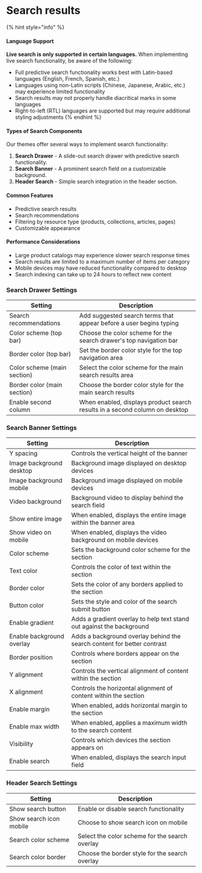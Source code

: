 # Search results

{% hint style="info" %}
#### Language Support

**Live search is only supported in certain languages.** When implementing live search functionality, be aware of the following:

* Full predictive search functionality works best with Latin-based languages (English, French, Spanish, etc.)
* Languages using non-Latin scripts (Chinese, Japanese, Arabic, etc.) may experience limited functionality
* Search results may not properly handle diacritical marks in some languages
* Right-to-left (RTL) languages are supported but may require additional styling adjustments
{% endhint %}

#### Types of Search Components

Our themes offer several ways to implement search functionality:

1. **Search Drawer** - A slide-out search drawer with predictive search functionality.
2. **Search Banner** - A prominent search field on a customizable background.
3. **Header Search** - Simple search integration in the header section.

#### Common Features

* Predictive search results
* Search recommendations
* Filtering by resource type (products, collections, articles, pages)
* Customizable appearance

#### Performance Considerations

* Large product catalogs may experience slower search response times
* Search results are limited to a maximum number of items per category
* Mobile devices may have reduced functionality compared to desktop
* Search indexing can take up to 24 hours to reflect new content

### Search Drawer Settings

| Setting                     | Description                                                                 |
| --------------------------- | --------------------------------------------------------------------------- |
| Search recommendations      | Add suggested search terms that appear before a user begins typing          |
| Color scheme (top bar)      | Choose the color scheme for the search drawer's top navigation bar          |
| Border color (top bar)      | Set the border color style for the top navigation area                      |
| Color scheme (main section) | Select the color scheme for the main search results area                    |
| Border color (main section) | Choose the border color style for the main search results                   |
| Enable second column        | When enabled, displays product search results in a second column on desktop |

### Search Banner Settings

| Setting                   | Description                                                             |
| ------------------------- | ----------------------------------------------------------------------- |
| Y spacing                 | Controls the vertical height of the banner                              |
| Image background desktop  | Background image displayed on desktop devices                           |
| Image background mobile   | Background image displayed on mobile devices                            |
| Video background          | Background video to display behind the search field                     |
| Show entire image         | When enabled, displays the entire image within the banner area          |
| Show video on mobile      | When enabled, displays the video background on mobile devices           |
| Color scheme              | Sets the background color scheme for the section                        |
| Text color                | Controls the color of text within the section                           |
| Border color              | Sets the color of any borders applied to the section                    |
| Button color              | Sets the style and color of the search submit button                    |
| Enable gradient           | Adds a gradient overlay to help text stand out against the background   |
| Enable background overlay | Adds a background overlay behind the search content for better contrast |
| Border position           | Controls where borders appear on the section                            |
| Y alignment               | Controls the vertical alignment of content within the section           |
| X alignment               | Controls the horizontal alignment of content within the section         |
| Enable margin             | When enabled, adds horizontal margin to the section                     |
| Enable max width          | When enabled, applies a maximum width to the search content             |
| Visibility                | Controls which devices the section appears on                           |
| Enable search             | When enabled, displays the search input field                           |

### Header Search Settings

| Setting                 | Description                                    |
| ----------------------- | ---------------------------------------------- |
| Show search button      | Enable or disable search functionality         |
| Show search icon mobile | Choose to show search icon on mobile           |
| Search color scheme     | Select the color scheme for the search overlay |
| Search color border     | Choose the border style for the search overlay |

